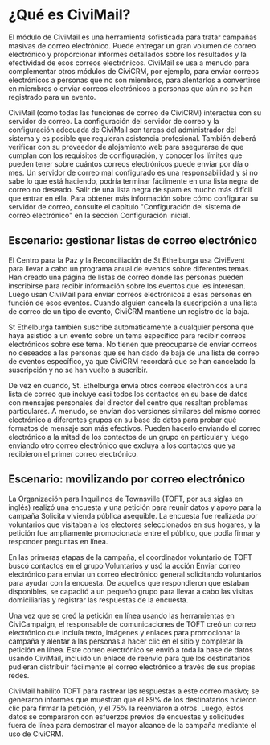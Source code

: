 ¿Qué es CiviMail?
=================

El módulo de CiviMail es una herramienta sofisticada para tratar campañas masivas de correo electrónico. Puede entregar un gran volumen de correo electrónico y proporcionar informes detallados sobre los resultados y la efectividad de esos correos electrónicos. CiviMail se usa a menudo para complementar otros módulos de CiviCRM, por ejemplo, para enviar correos electrónicos a personas que no son miembros,  para alentarlos a convertirse en miembros o enviar correos electrónicos a personas que aún no se han registrado para un evento.

CiviMail (como todas las funciones de correo de CiviCRM) interactúa con su servidor de correo. La configuración del servidor de correo y la configuración adecuada de CiviMail son tareas del administrador del sistema y es posible que requieran asistencia profesional. También deberá verificar con su proveedor de alojamiento web para asegurarse de que cumplan con los requisitos de configuración, y conocer los límites que pueden tener sobre cuántos correos electrónicos puede enviar por día o mes. Un servidor de correo mal configurado es una responsabilidad y si no sabe lo que está haciendo, podría terminar fácilmente en una lista negra de correo no deseado. Salir de una lista negra de spam es mucho más difícil que entrar en ella. Para obtener más información sobre cómo configurar su servidor de correo, consulte el capítulo "Configuración del sistema de correo electrónico" en la sección Configuración inicial.

Escenario: gestionar listas de correo electrónico
--------------------------------------------------

El Centro para la Paz y la Reconciliación de St Ethelburga usa CiviEvent para llevar a cabo un programa anual de eventos sobre diferentes temas. Han creado una página de listas de correo donde las personas pueden inscribirse para recibir información sobre los eventos que les interesan. Luego usan CiviMail para enviar correos electrónicos a esas personas en función de esos eventos. Cuando alguien cancela la suscripción a una lista de correo de un tipo de evento, CiviCRM mantiene un registro de la baja.

St Ethelburga también suscribe automáticamente a cualquier persona que haya asistido a un evento sobre un tema específico para recibir correos electrónicos sobre ese tema. No tienen que preocuparse de enviar correos no deseados a las personas que se han dado de baja de una lista de correo de eventos específico, ya que CiviCRM recordará que se han cancelado la suscripción y no se han vuelto a suscribir.

De vez en cuando, St. Ethelburga envía otros correos electrónicos a una lista de correo que incluye casi todos los contactos en su base de datos con mensajes personales del director del centro que resaltan problemas particulares. A menudo, se envían dos versiones similares del mismo correo electrónico a diferentes grupos en su base de datos para probar qué formatos de mensaje son más efectivos. Pueden hacerlo enviando el correo electrónico a la mitad de los contactos de un grupo en particular y luego enviando otro correo electrónico que excluya a los contactos que ya recibieron el primer correo electrónico.

Escenario: movilizando por correo electrónico
---------------------------------------------

La Organización para Inquilinos de Townsville (TOFT, por sus siglas en inglés) realizó una encuesta y una petición para reunir datos y apoyo para la campaña Solicita vivienda pública asequible. La encuesta fue realizada por voluntarios que visitaban a los electores seleccionados en sus hogares, y la petición fue ampliamente promocionada entre el público, que podía firmar y responder preguntas en línea.

En las primeras etapas de la campaña, el coordinador voluntario de TOFT buscó contactos en el grupo Voluntarios y usó la acción Enviar correo electrónico para enviar un correo electrónico general solicitando voluntarios para ayudar con la encuesta. De aquellos que respondieron que estaban disponibles, se capacitó a un pequeño grupo para llevar a cabo las visitas domiciliarias y registrar las respuestas de la encuesta.

Una vez que se creó la petición en línea usando las herramientas en CiviCampaign, el responsable de comunicaciones de TOFT creó un correo electrónico que incluía texto, imágenes y enlaces para promocionar la campaña y alentar a las personas a hacer clic en el sitio y completar la petición en línea. Este correo electrónico se envió a toda la base de datos usando CiviMail, incluido un enlace de reenvío para que los destinatarios pudieran distribuir fácilmente el correo electrónico a través de sus propias redes.

CiviMail habilitó TOFT para rastrear las respuestas a este correo masivo; se generaron informes que muestran que el 89% de los destinatarios hicieron clic para firmar la petición, y el 75% la reenviaron a otros. Luego, estos datos se compararon con esfuerzos previos de encuestas y solicitudes fuera de línea para demostrar el mayor alcance de la campaña mediante el uso de CiviCRM.